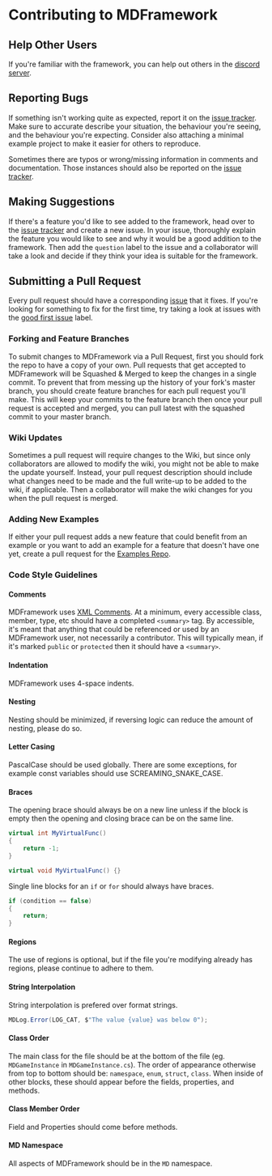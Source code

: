 # Contributing to MDFramework

## Help Other Users
If you're familiar with the framework, you can help out others in the [discord server](https://discord.gg/UH49eHK).

## Reporting Bugs
If something isn't working quite as expected, report it on the [issue tracker](https://github.com/DoubleDeez/MDFramework/issues).
Make sure to accurate describe your situation, the behaviour you're seeing, and the behaviour you're expecting. Consider also attaching a minimal example project to make it easier for others to reproduce.

Sometimes there are typos or wrong/missing information in comments and documentation. Those instances should also be reported on the [issue tracker](https://github.com/DoubleDeez/MDFramework/issues).

## Making Suggestions
If there's a feature you'd like to see added to the framework, head over to the [issue tracker](https://github.com/DoubleDeez/MDFramework/issues) and create a new issue.
In your issue, thoroughly explain the feature you would like to see and why it would be a good addition to the framework.
Then add the `question` label to the issue and a collaborator will take a look and decide if they think your idea is suitable for the framework.

## Submitting a Pull Request
Every pull request should have a corresponding [issue](https://github.com/DoubleDeez/MDFramework/issues) that it fixes.
If you're looking for something to fix for the first time, try taking a look at issues with the [good first issue](https://github.com/DoubleDeez/MDFramework/issues?q=is%3Aissue+is%3Aopen+label%3A%22good+first+issue%22) label.

### Forking and Feature Branches
To submit changes to MDFramework via a Pull Request, first you should fork the repo to have a copy of your own.
Pull requests that get accepted to MDFramework will be Squashed & Merged to keep the changes in a single commit.
To prevent that from messing up the history of your fork's master branch, you should create feature branches for each pull request you'll make.
This will keep your commits to the feature branch then once your pull request is accepted and merged, you can pull latest with the squashed commit to your master branch.

### Wiki Updates
Sometimes a pull request will require changes to the Wiki, but since only collaborators are allowed to modify the wiki, you might not be able to make the update yourself.
Instead, your pull request description should include what changes need to be made and the full write-up to be added to the wiki, if applicable.
Then a collaborator will make the wiki changes for you when the pull request is merged.

### Adding New Examples
If either your pull request adds a new feature that could benefit from an example or you want to add an example for a feature that doesn't have one yet, create a pull request for the [Examples Repo](https://github.com/DoubleDeez/MDFramework-Examples).

### Code Style Guidelines
#### Comments
MDFramework uses [XML Comments](https://docs.microsoft.com/en-us/dotnet/csharp/codedoc). At a minimum, every accessible class, member, type, etc should have a completed `<summary>` tag.
By accessible, it's meant that anything that could be referenced or used by an MDFramework user, not necessarily a contributor. This will typically mean, if it's marked `public` or `protected` then it should have a `<summary>`.

#### Indentation
MDFramework uses 4-space indents.

#### Nesting
Nesting should be minimized, if reversing logic can reduce the amount of nesting, please do so.

#### Letter Casing
PascalCase should be used globally. There are some exceptions, for example const variables should use SCREAMING_SNAKE_CASE.

#### Braces
The opening brace should always be on a new line unless if the block is empty then the opening and closing brace can be on the same line.
```cs
virtual int MyVirtualFunc()
{
    return -1;
}
```
```cs
virtual void MyVirtualFunc() {}
```

Single line blocks for an `if` or `for` should always have braces.
```cs
if (condition == false)
{
    return;
}
```

#### Regions
The use of regions is optional, but if the file you're modifying already has regions, please continue to adhere to them.

#### String Interpolation
String interpolation is prefered over format strings.
```cs
MDLog.Error(LOG_CAT, $"The value {value} was below 0");
```

#### Class Order
The main class for the file should be at the bottom of the file (eg. `MDGameInstance` in `MDGameInstance.cs`).
The order of appearance otherwise from top to bottom should be: `namespace`, `enum`, `struct`, `class`.
When inside of other blocks, these should appear before the fields, properties, and methods.

#### Class Member Order
Field and Properties should come before methods.

#### MD Namespace
All aspects of MDFramework should be in the `MD` namespace.
